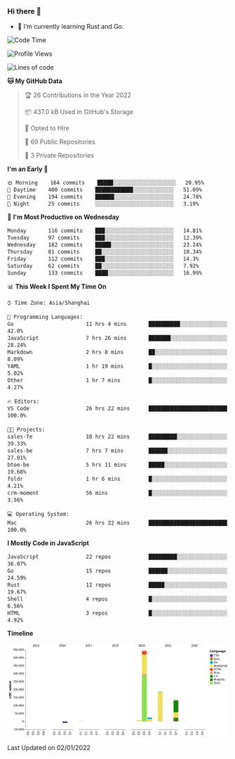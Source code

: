 ### Hi there 👋

- 🌱 I’m currently learning Rust and Go.

<!--START_SECTION:waka-->
![Code Time](http://img.shields.io/badge/Code%20Time-82%20hrs%2035%20mins-blue)

![Profile Views](http://img.shields.io/badge/Profile%20Views-1-blue)

![Lines of code](https://img.shields.io/badge/From%20Hello%20World%20I%27ve%20Written-793%20Thousand%20lines%20of%20code-blue)

**🐱 My GitHub Data** 

> 🏆 26 Contributions in the Year 2022
 > 
> 📦 437.0 kB Used in GitHub's Storage 
 > 
> 💼 Opted to Hire
 > 
> 📜 69 Public Repositories 
 > 
> 🔑 3 Private Repositories  
 > 
**I'm an Early 🐤** 

```text
🌞 Morning    164 commits    █████░░░░░░░░░░░░░░░░░░░░   20.95% 
🌆 Daytime    400 commits    ████████████░░░░░░░░░░░░░   51.09% 
🌃 Evening    194 commits    ██████░░░░░░░░░░░░░░░░░░░   24.78% 
🌙 Night      25 commits     ░░░░░░░░░░░░░░░░░░░░░░░░░   3.19%

```
📅 **I'm Most Productive on Wednesday** 

```text
Monday       116 commits    ███░░░░░░░░░░░░░░░░░░░░░░   14.81% 
Tuesday      97 commits     ███░░░░░░░░░░░░░░░░░░░░░░   12.39% 
Wednesday    182 commits    █████░░░░░░░░░░░░░░░░░░░░   23.24% 
Thursday     81 commits     ██░░░░░░░░░░░░░░░░░░░░░░░   10.34% 
Friday       112 commits    ███░░░░░░░░░░░░░░░░░░░░░░   14.3% 
Saturday     62 commits     ██░░░░░░░░░░░░░░░░░░░░░░░   7.92% 
Sunday       133 commits    ████░░░░░░░░░░░░░░░░░░░░░   16.99%

```


📊 **This Week I Spent My Time On** 

```text
⌚︎ Time Zone: Asia/Shanghai

💬 Programming Languages: 
Go                       11 hrs 4 mins       ██████████░░░░░░░░░░░░░░░   42.0% 
JavaScript               7 hrs 26 mins       ███████░░░░░░░░░░░░░░░░░░   28.24% 
Markdown                 2 hrs 8 mins        ██░░░░░░░░░░░░░░░░░░░░░░░   8.09% 
YAML                     1 hr 19 mins        █░░░░░░░░░░░░░░░░░░░░░░░░   5.02% 
Other                    1 hr 7 mins         █░░░░░░░░░░░░░░░░░░░░░░░░   4.27%

🔥 Editors: 
VS Code                  26 hrs 22 mins      █████████████████████████   100.0%

🐱‍💻 Projects: 
sales-fe                 10 hrs 22 mins      █████████░░░░░░░░░░░░░░░░   39.33% 
sales-be                 7 hrs 7 mins        ██████░░░░░░░░░░░░░░░░░░░   27.01% 
btoe-be                  5 hrs 11 mins       █████░░░░░░░░░░░░░░░░░░░░   19.68% 
foldr                    1 hr 6 mins         █░░░░░░░░░░░░░░░░░░░░░░░░   4.21% 
crm-moment               56 mins             █░░░░░░░░░░░░░░░░░░░░░░░░   3.56%

💻 Operating System: 
Mac                      26 hrs 22 mins      █████████████████████████   100.0%

```

**I Mostly Code in JavaScript** 

```text
JavaScript               22 repos            █████████░░░░░░░░░░░░░░░░   36.07% 
Go                       15 repos            ██████░░░░░░░░░░░░░░░░░░░   24.59% 
Rust                     12 repos            █████░░░░░░░░░░░░░░░░░░░░   19.67% 
Shell                    4 repos             █░░░░░░░░░░░░░░░░░░░░░░░░   6.56% 
HTML                     3 repos             █░░░░░░░░░░░░░░░░░░░░░░░░   4.92%

```


**Timeline**

![Chart not found](https://raw.githubusercontent.com/elton/elton/main/charts/bar_graph.png) 


 Last Updated on 02/01/2022
<!--END_SECTION:waka-->

<!--
**elton/elton** is a ✨ _special_ ✨ repository because its `README.md` (this file) appears on your GitHub profile.

Here are some ideas to get you started:

- 🔭 I’m currently working on ...
- 🌱 I’m currently learning ...
- 👯 I’m looking to collaborate on ...
- 🤔 I’m looking for help with ...
- 💬 Ask me about ...
- 📫 How to reach me: ...
- 😄 Pronouns: ...
- ⚡ Fun fact: ...
-->
